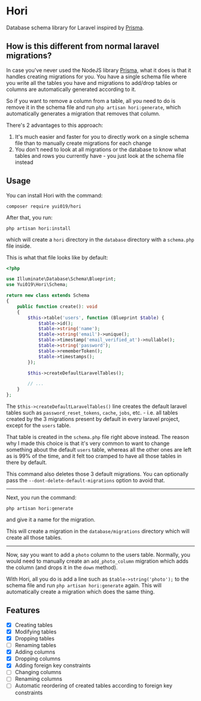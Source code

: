 # Hori

Database schema library for Laravel inspired by [Prisma](https://www.prisma.io/).

## How is this different from normal laravel migrations?

In case you've never used the NodeJS library [Prisma](https://www.prisma.io/), what it does is that it handles creating migrations for you.
You have a single schema file where you write all the tables you have and migrations to add/drop tables or columns are automatically generated according to it.

So if you want to remove a column from a table, all you need to do is remove it in the schema file and run `php artisan hori:generate`, which automatically generates a migration that removes that column.

There's 2 advantages to this approach:

1. It's much easier and faster for you to directly work on a single schema file than to manually create migrations for each change
2. You don't need to look at all migrations or the database to know what tables and rows you currently have - you just look at the schema file instead

## Usage

You can install Hori with the command:

```
composer require yui019/hori
```

After that, you run:

```
php artisan hori:install
```

which will create a `hori` directory in the `database` directory with a `schema.php` file inside.

This is what that file looks like by default:

```php
<?php

use Illuminate\Database\Schema\Blueprint;
use Yui019\Hori\Schema;

return new class extends Schema
{
    public function create(): void
    {
        $this->table('users', function (Blueprint $table) {
            $table->id();
            $table->string('name');
            $table->string('email')->unique();
            $table->timestamp('email_verified_at')->nullable();
            $table->string('password');
            $table->rememberToken();
            $table->timestamps();
        });

        $this->createDefaultLaravelTables();

        // ...
    }
};
```

The `$this->createDefaultLaravelTables()` line creates the default laravel tables such as `password_reset_tokens`, `cache`, `jobs`, etc. - i.e. all tables created by the 3 migrations present by default in every laravel project, except for the `users` table.

That table is created in the `schema.php` file right above instead. The reason why I made this choice is that it's very common to want to change something about the default `users` table, whereas all the other ones are left as is 99% of the time, and it felt too cramped to have all those tables in there by default.

This command also deletes those 3 default migrations. You can optionally pass the `--dont-delete-default-migrations` option to avoid that.

---

Next, you run the command:

```
php artisan hori:generate
```

and give it a name for the migration.

This will create a migration in the `database/migrations` directory which will create all those tables.

---

Now, say you want to add a `photo` column to the users table. Normally, you would need to manually create an `add_photo_column` migration which adds the column (and drops it in the `down` method).

With Hori, all you do is add a line such as `$table->string('photo');` to the schema file and run `php artisan hori:generate` again. This will automatically create a migration which does the same thing.

## Features

- [x] Creating tables
- [x] Modifying tables
- [x] Dropping tables
- [ ] Renaming tables
- [x] Adding columns
- [x] Dropping columns
- [x] Adding foreign key constraints
- [ ] Changing columns
- [ ] Renaming columns
- [ ] Automatic reordering of created tables according to foreign key constraints
